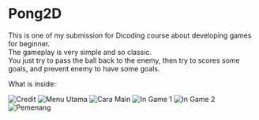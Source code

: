 # Pong2D
This is one of my submission for Dicoding course about developing  games for beginner.<br>
The gameplay is very simple and so classic.<br>
You just try to pass the ball back to the enemy, then try to scores some goals, and prevent enemy to have some goals.<br>
 
 
 What is inside:
 
![Credit](https://github.com/alexivaner/Pong2D-Covid19-Series/blob/master/Screenshots/Credit.png)
![Menu Utama](https://github.com/alexivaner/Pong2D-Covid19-Series/blob/master/Screenshots/Menu%20Utama.png)
![Cara Main](https://github.com/alexivaner/Pong2D-Covid19-Series/blob/master/Screenshots/Cara%20Main.png)
![In Game 1](https://github.com/alexivaner/Pong2D-Covid19-Series/blob/master/Screenshots/In%20Game%201.png)
![In Game 2](https://github.com/alexivaner/Pong2D-Covid19-Series/blob/master/Screenshots/In%20Game%202.png)
![Pemenang](https://github.com/alexivaner/Pong2D-Covid19-Series/blob/master/Screenshots/Pemenang.PNG)







